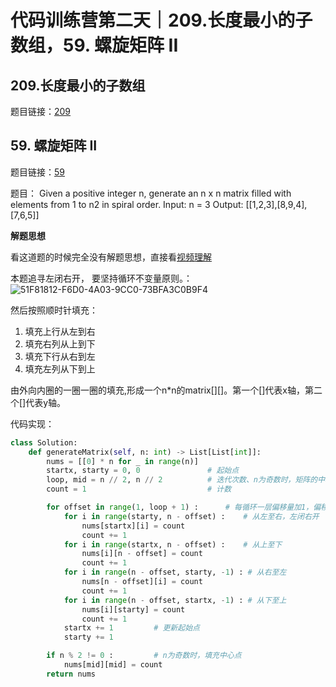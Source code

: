 # 代码训练营第二天｜209.长度最小的子数组，59. 螺旋矩阵 II
## 209.长度最小的子数组
题目链接：[209](https://leetcode.com/problems/minimum-size-subarray-sum/)

## 59. 螺旋矩阵 II
题目链接：[59](https://leetcode.com/problems/spiral-matrix-ii/)

题目：
Given a positive integer n, generate an n x n matrix filled with elements from 1 to n2 in spiral order.
Input: n = 3
Output: [[1,2,3],[8,9,4],[7,6,5]]

**解题思想**

看这道题的时候完全没有解题思想，直接看[视频理解](https://www.bilibili.com/video/BV1SL4y1N7mV/?vd_source=a73757e5fc13ab5f8ef5a914b4d3c306)

本题追寻左闭右开， 要坚持循环不变量原则。：
![51F81812-F6D0-4A03-9CC0-73BFA3C0B9F4](https://github.com/user-attachments/assets/8a1a9d8e-1ffc-4002-b339-2aa76b3605c7)

然后按照顺时针填充：

1. 填充上行从左到右
2. 填充右列从上到下
3. 填充下行从右到左
4. 填充左列从下到上

由外向内圈的一圈一圈的填充,形成一个n*n的matrix[][]。第一个[]代表x轴，第二个[]代表y轴。

代码实现：
```python
class Solution:
    def generateMatrix(self, n: int) -> List[List[int]]:
        nums = [[0] * n for _ in range(n)]
        startx, starty = 0, 0               # 起始点
        loop, mid = n // 2, n // 2          # 迭代次数、n为奇数时，矩阵的中心点
        count = 1                           # 计数

        for offset in range(1, loop + 1) :      # 每循环一层偏移量加1，偏移量从1开始
            for i in range(starty, n - offset) :    # 从左至右，左闭右开
                nums[startx][i] = count
                count += 1
            for i in range(startx, n - offset) :    # 从上至下
                nums[i][n - offset] = count
                count += 1
            for i in range(n - offset, starty, -1) : # 从右至左
                nums[n - offset][i] = count
                count += 1
            for i in range(n - offset, startx, -1) : # 从下至上
                nums[i][starty] = count
                count += 1                
            startx += 1         # 更新起始点
            starty += 1

        if n % 2 != 0 :			# n为奇数时，填充中心点
            nums[mid][mid] = count 
        return nums
```
